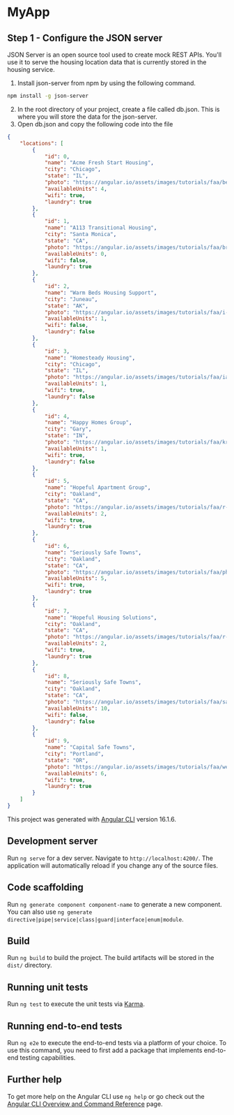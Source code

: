 # MyApp

## Step 1 - Configure the JSON server
JSON Server is an open source tool used to create mock REST APIs. You'll use it to serve the housing location data that is currently stored in the housing service.

1. Install json-server from npm by using the following command.
```bash 
npm install -g json-server
```
2. In the root directory of your project, create a file called db.json. This is where you will store the data for the json-server.
3. Open db.json and copy the following code into the file
```json 
{
    "locations": [
        {
            "id": 0,
            "name": "Acme Fresh Start Housing",
            "city": "Chicago",
            "state": "IL",
            "photo": "https://angular.io/assets/images/tutorials/faa/bernard-hermant-CLKGGwIBTaY-unsplash.jpg",
            "availableUnits": 4,
            "wifi": true,
            "laundry": true
        },
        {
            "id": 1,
            "name": "A113 Transitional Housing",
            "city": "Santa Monica",
            "state": "CA",
            "photo": "https://angular.io/assets/images/tutorials/faa/brandon-griggs-wR11KBaB86U-unsplash.jpg",
            "availableUnits": 0,
            "wifi": false,
            "laundry": true
        },
        {
            "id": 2,
            "name": "Warm Beds Housing Support",
            "city": "Juneau",
            "state": "AK",
            "photo": "https://angular.io/assets/images/tutorials/faa/i-do-nothing-but-love-lAyXdl1-Wmc-unsplash.jpg",
            "availableUnits": 1,
            "wifi": false,
            "laundry": false
        },
        {
            "id": 3,
            "name": "Homesteady Housing",
            "city": "Chicago",
            "state": "IL",
            "photo": "https://angular.io/assets/images/tutorials/faa/ian-macdonald-W8z6aiwfi1E-unsplash.jpg",
            "availableUnits": 1,
            "wifi": true,
            "laundry": false
        },
        {
            "id": 4,
            "name": "Happy Homes Group",
            "city": "Gary",
            "state": "IN",
            "photo": "https://angular.io/assets/images/tutorials/faa/krzysztof-hepner-978RAXoXnH4-unsplash.jpg",
            "availableUnits": 1,
            "wifi": true,
            "laundry": false
        },
        {
            "id": 5,
            "name": "Hopeful Apartment Group",
            "city": "Oakland",
            "state": "CA",
            "photo": "https://angular.io/assets/images/tutorials/faa/r-architecture-JvQ0Q5IkeMM-unsplash.jpg",
            "availableUnits": 2,
            "wifi": true,
            "laundry": true
        },
        {
            "id": 6,
            "name": "Seriously Safe Towns",
            "city": "Oakland",
            "state": "CA",
            "photo": "https://angular.io/assets/images/tutorials/faa/phil-hearing-IYfp2Ixe9nM-unsplash.jpg",
            "availableUnits": 5,
            "wifi": true,
            "laundry": true
        },
        {
            "id": 7,
            "name": "Hopeful Housing Solutions",
            "city": "Oakland",
            "state": "CA",
            "photo": "https://angular.io/assets/images/tutorials/faa/r-architecture-GGupkreKwxA-unsplash.jpg",
            "availableUnits": 2,
            "wifi": true,
            "laundry": true
        },
        {
            "id": 8,
            "name": "Seriously Safe Towns",
            "city": "Oakland",
            "state": "CA",
            "photo": "https://angular.io/assets/images/tutorials/faa/saru-robert-9rP3mxf8qWI-unsplash.jpg",
            "availableUnits": 10,
            "wifi": false,
            "laundry": false
        },
        {
            "id": 9,
            "name": "Capital Safe Towns",
            "city": "Portland",
            "state": "OR",
            "photo": "https://angular.io/assets/images/tutorials/faa/webaliser-_TPTXZd9mOo-unsplash.jpg",
            "availableUnits": 6,
            "wifi": true,
            "laundry": true
        }
    ]
}
```

This project was generated with [Angular CLI](https://github.com/angular/angular-cli) version 16.1.6.

## Development server

Run `ng serve` for a dev server. Navigate to `http://localhost:4200/`. The application will automatically reload if you change any of the source files.

## Code scaffolding

Run `ng generate component component-name` to generate a new component. You can also use `ng generate directive|pipe|service|class|guard|interface|enum|module`.

## Build

Run `ng build` to build the project. The build artifacts will be stored in the `dist/` directory.

## Running unit tests

Run `ng test` to execute the unit tests via [Karma](https://karma-runner.github.io).

## Running end-to-end tests

Run `ng e2e` to execute the end-to-end tests via a platform of your choice. To use this command, you need to first add a package that implements end-to-end testing capabilities.

## Further help

To get more help on the Angular CLI use `ng help` or go check out the [Angular CLI Overview and Command Reference](https://angular.io/cli) page.
